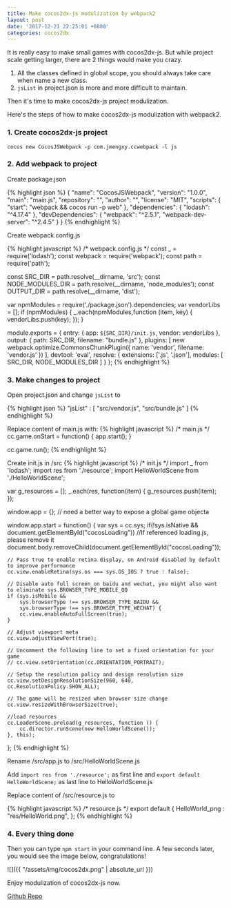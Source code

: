 ```yaml
---
title: Make cocos2dx-js modulization by webpack2
layout: post
date: '2017-12-21 22:25:01 +0800'
categories: cocos2dx
---
```


It is really easy to make small games with cocos2dx-js. But while project scale getting larger, there are 2 things would make you crazy.

1.  All the classes defined in global scope, you should always take care when name a new class.
2.  `jsList` in project.json is more and more difficult to maintain.

Then it's time to make cocos2dx-js project modulization.

Here's the steps of how to make cocos2dx-js modulization with webpack2.

### 1. Create cocos2dx-js project

	cocos new CocosJSWebpack -p com.jmengxy.ccwebpack -l js

### 2. Add webpack to project
	
Create package.json

{% highlight json %}
{
  "name": "CocosJSWebpack",
  "version": "1.0.0",
  "main": "main.js",
  "repository": "",
  "author": "",
  "license": "MIT",
  "scripts": {
      "start": "webpack && cocos run -p web"
  },
  "dependencies": {
    "lodash": "^4.17.4"
  },
  "devDependencies": {
    "webpack": "^2.5.1",
    "webpack-dev-server": "^2.4.5"
  }
}
{% endhighlight %}

Create webpack.config.js

{% highlight javascript %}
/* webpack.config.js */
const _ = require('lodash');
const webpack = require('webpack');
const path = require('path');

const SRC_DIR = path.resolve(__dirname, 'src');
const NODE_MODULES_DIR = path.resolve(__dirname, 'node_modules');
const OUTPUT_DIR = path.resolve(__dirname, 'dist');

var npmModules = require('./package.json').dependencies;
var vendorLibs = [];
if (npmModules) {
    _.each(npmModules,function (item, key) {
        vendorLibs.push(key);
    });
}

module.exports = {
    entry: {
        app: `${SRC_DIR}/init.js`,
        vendor: vendorLibs
    },
    output: {
        path: SRC_DIR,
        filename: "bundle.js"
    },
    plugins: [
        new webpack.optimize.CommonsChunkPlugin({ name: 'vendor', filename: 'vendor.js' })
    ],
    devtool: 'eval',
    resolve: {
        extensions: ['.js', '.json'],
        modules: [
            SRC_DIR,
            NODE_MODULES_DIR
        ]
    }
};
{% endhighlight %}

### 3. Make changes to project

Open project.json and change `jsList` to

{% highlight json %}
"jsList" : [
        "src/vendor.js",
        "src/bundle.js"
	]
{% endhighlight %}

Replace content of main.js with:
{% highlight javascript %}
/* main.js */
cc.game.onStart = function() {
    app.start();
}

cc.game.run();
{% endhighlight %}

Create init.js in /src
{% highlight javascript %}
/* init.js */
import _ from 'lodash';
import res from './resource';
import HelloWorldScene from './HelloWorldScene';

var g_resources = [];
_.each(res, function(item) {
    g_resources.push(item);
});

window.app = {}; // need a better way to expose a global game objecta

window.app.start = function() {
    var sys = cc.sys;
    if(!sys.isNative && document.getElementById("cocosLoading")) //If referenced loading.js, please remove it
        document.body.removeChild(document.getElementById("cocosLoading"));

    // Pass true to enable retina display, on Android disabled by default to improve performance
    cc.view.enableRetina(sys.os === sys.OS_IOS ? true : false);

    // Disable auto full screen on baidu and wechat, you might also want to eliminate sys.BROWSER_TYPE_MOBILE_QQ
    if (sys.isMobile && 
        sys.browserType !== sys.BROWSER_TYPE_BAIDU &&
        sys.browserType !== sys.BROWSER_TYPE_WECHAT) {
        cc.view.enableAutoFullScreen(true);
    }

    // Adjust viewport meta
    cc.view.adjustViewPort(true);

    // Uncomment the following line to set a fixed orientation for your game
    // cc.view.setOrientation(cc.ORIENTATION_PORTRAIT);

    // Setup the resolution policy and design resolution size
    cc.view.setDesignResolutionSize(960, 640, cc.ResolutionPolicy.SHOW_ALL);

    // The game will be resized when browser size change
    cc.view.resizeWithBrowserSize(true);

    //load resources
    cc.LoaderScene.preload(g_resources, function () {
        cc.director.runScene(new HelloWorldScene());
    }, this);
};
{% endhighlight %}

Rename /src/app.js to /src/HelloWorldScene.js

Add `import res from './resource';` as first line and `export default HelloWorldScene;` as last line to HelloWorldScene.js

Replace content of /src/resource.js to

{% highlight javascript %}
/*  resource.js */
export default {
    HelloWorld_png : "res/HelloWorld.png",
};
{% endhighlight %}

### 4. Every thing done
Then you can type `npm start` in your command line.
A few seconds later, you would see the image below, congratulations!

![]({{ "/assets/img/cocos2dx.png" | absolute_url }})

Enjoy modulization of cocos2dx-js now.

[Github Repo](https://github.com/jie-meng/CocosJSWebpack)
